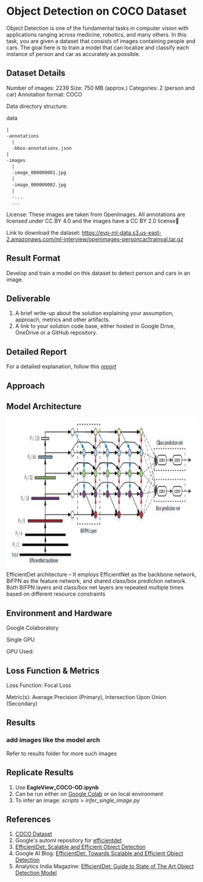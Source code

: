 # Object Detection on COCO Dataset

Object Detection is one of the fundamental tasks in computer vision with applications ranging across medicine, robotics, and many others. In this task, you are given a dataset that consists of images containing people and cars. The goal here is to train a model that can localize and classify each instance of person and car as accurately as possible.

## Dataset Details

Number of images: 2239
Size: 750 MB (approx.)
Categories: 2 (person and car)
Annotation format: COCO

Data directory structure:

  data
  
    |
    -annotations
      |
      -bbox-annotations.json
    |
    -images
      |
      -image_000000001.jpg
      |
      -image_000000002.jpg
      |
      -...
      ...
      
License: These images are taken from OpenImages. All annotations are licensed under CC BY 4.0 and the images have a CC BY 2.0 license

Link to download the dataset: https://evp-ml-data.s3.us-east-2.amazonaws.com/ml-interview/openimages-personcar/trainval.tar.gz

## Result Format

Develop and train a model on this dataset to detect person and cars in an image.

## Deliverable

1. A brief write-up about the solution explaining your assumption, approach, metrics and other artifacts.
2. A link to your solution code base, either hosted in Google Drive, OneDrive or a GitHub repository.

## Detailed Report

For a detailed explanation, follow this *[report]()*

## Approach



## Model Architecture

<img src="https://github.com/learner-subodh/EagleView_COCO-OD/blob/main/EfficientDet_Architecture.jpg?raw=true" width="1400" height="400">
EfficientDet architecture – It employs EfficientNet as the backbone network, BiFPN as the feature network, and shared class/box prediction network. Both BiFPN layers and class/box net layers are repeated multiple times based on different resource constraints

## Environment and Hardware

Google Colaboratory

Single GPU

GPU Used:

## Loss Function & Metrics

Loss Function: Focal Loss

Metric(s): Average Precision (Primary), Intersection Upon Union (Secondary)

## Results

### add images like the model arch
Refer to results folder for more such images

## Replicate Results

1. Use **EagleView_COCO-OD.ipynb**
2. Can be run either on [Google Colab](https://colab.research.google.com/notebooks/intro.ipynb) or on local environment
3. To infer an image: 
    *scripts > infer_single_image.py*

## References

1. [COCO Dataset](https://cocodataset.org/#home)
2. Google's automl repository for [efficientdet](https://github.com/google/automl/tree/master/efficientdet)
3. [EfficientDet: Scalable and Efficient Object Detection](https://arxiv.org/pdf/1911.09070.pdf)
4. Google AI Blog: [EfficientDet: Towards Scalable and Efficient Object Detection](https://ai.googleblog.com/2020/04/efficientdet-towards-scalable-and.html)
5. Analytics India Magazine: [EfficientDet: Guide to State of The Art Object Detection Model](https://analyticsindiamag.com/efficientdet/)
